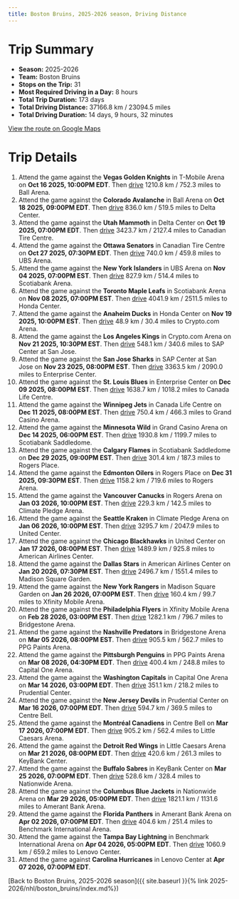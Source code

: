 ```yaml
---
title: Boston Bruins, 2025-2026 season, Driving Distance
---
```


# Trip Summary
- **Season:** 2025-2026
- **Team:** Boston Bruins
- **Stops on the Trip:** 31
- **Most Required Driving in a Day:** 8 hours
- **Total Trip Duration:** 173 days
- **Total Driving Distance:** 37166.8 km / 23094.5 miles
- **Total Driving Duration:** 14 days, 9 hours, 32 minutes

[View the route on Google Maps](https://www.google.com/maps/dir/T-Mobile+Arena+Vegas/Ball+Arena+Colorado/Delta+Center+Utah/Canadian+Tire+Centre+Ottawa/UBS+Arena+New+York/Scotiabank+Arena+Toronto/Honda+Center+Anaheim/Crypto.com+Arena+Los+Angeles/SAP+Center+at+San+Jose+San+Jose/Enterprise+Center+St.+Louis/Canada+Life+Centre+Winnipeg/Grand+Casino+Arena+Minnesota/Scotiabank+Saddledome+Calgary/Rogers+Place+Edmonton/Rogers+Arena+Vancouver/Climate+Pledge+Arena+Seattle/United+Center+Chicago/American+Airlines+Center+Dallas/Madison+Square+Garden+New+York/Xfinity+Mobile+Arena+Philadelphia/Bridgestone+Arena+Nashville/PPG+Paints+Arena+Pittsburgh/Capital+One+Arena+Washington/Prudential+Center+New+Jersey/Centre+Bell+Montréal/Little+Caesars+Arena+Detroit/KeyBank+Center+Buffalo/Nationwide+Arena+Columbus/Amerant+Bank+Arena+Florida/Benchmark+International+Arena+Tampa+Bay/Lenovo+Center+Carolina)

# Trip Details
1. Attend the game against the **Vegas Golden Knights** in T-Mobile Arena on **Oct 16 2025, 10:00PM EDT**. Then [drive](https://www.google.com/maps/dir/T-Mobile+Arena+Vegas/Ball+Arena+Colorado) 1210.8 km / 752.3 miles to Ball Arena.
2. Attend the game against the **Colorado Avalanche** in Ball Arena on **Oct 18 2025, 09:00PM EDT**. Then [drive](https://www.google.com/maps/dir/Ball+Arena+Colorado/Delta+Center+Utah) 836.0 km / 519.5 miles to Delta Center.
3. Attend the game against the **Utah Mammoth** in Delta Center on **Oct 19 2025, 07:00PM EDT**. Then [drive](https://www.google.com/maps/dir/Delta+Center+Utah/Canadian+Tire+Centre+Ottawa) 3423.7 km / 2127.4 miles to Canadian Tire Centre.
4. Attend the game against the **Ottawa Senators** in Canadian Tire Centre on **Oct 27 2025, 07:30PM EDT**. Then [drive](https://www.google.com/maps/dir/Canadian+Tire+Centre+Ottawa/UBS+Arena+New+York) 740.0 km / 459.8 miles to UBS Arena.
5. Attend the game against the **New York Islanders** in UBS Arena on **Nov 04 2025, 07:00PM EST**. Then [drive](https://www.google.com/maps/dir/UBS+Arena+New+York/Scotiabank+Arena+Toronto) 827.9 km / 514.4 miles to Scotiabank Arena.
6. Attend the game against the **Toronto Maple Leafs** in Scotiabank Arena on **Nov 08 2025, 07:00PM EST**. Then [drive](https://www.google.com/maps/dir/Scotiabank+Arena+Toronto/Honda+Center+Anaheim) 4041.9 km / 2511.5 miles to Honda Center.
7. Attend the game against the **Anaheim Ducks** in Honda Center on **Nov 19 2025, 10:00PM EST**. Then [drive](https://www.google.com/maps/dir/Honda+Center+Anaheim/Crypto.com+Arena+Los+Angeles) 48.9 km / 30.4 miles to Crypto.com Arena.
8. Attend the game against the **Los Angeles Kings** in Crypto.com Arena on **Nov 21 2025, 10:30PM EST**. Then [drive](https://www.google.com/maps/dir/Crypto.com+Arena+Los+Angeles/SAP+Center+at+San+Jose+San+Jose) 548.1 km / 340.6 miles to SAP Center at San Jose.
9. Attend the game against the **San Jose Sharks** in SAP Center at San Jose on **Nov 23 2025, 08:00PM EST**. Then [drive](https://www.google.com/maps/dir/SAP+Center+at+San+Jose+San+Jose/Enterprise+Center+St.+Louis) 3363.5 km / 2090.0 miles to Enterprise Center.
10. Attend the game against the **St. Louis Blues** in Enterprise Center on **Dec 09 2025, 08:00PM EST**. Then [drive](https://www.google.com/maps/dir/Enterprise+Center+St.+Louis/Canada+Life+Centre+Winnipeg) 1638.7 km / 1018.2 miles to Canada Life Centre.
11. Attend the game against the **Winnipeg Jets** in Canada Life Centre on **Dec 11 2025, 08:00PM EST**. Then [drive](https://www.google.com/maps/dir/Canada+Life+Centre+Winnipeg/Grand+Casino+Arena+Minnesota) 750.4 km / 466.3 miles to Grand Casino Arena.
12. Attend the game against the **Minnesota Wild** in Grand Casino Arena on **Dec 14 2025, 06:00PM EST**. Then [drive](https://www.google.com/maps/dir/Grand+Casino+Arena+Minnesota/Scotiabank+Saddledome+Calgary) 1930.8 km / 1199.7 miles to Scotiabank Saddledome.
13. Attend the game against the **Calgary Flames** in Scotiabank Saddledome on **Dec 29 2025, 09:00PM EST**. Then [drive](https://www.google.com/maps/dir/Scotiabank+Saddledome+Calgary/Rogers+Place+Edmonton) 301.4 km / 187.3 miles to Rogers Place.
14. Attend the game against the **Edmonton Oilers** in Rogers Place on **Dec 31 2025, 09:30PM EST**. Then [drive](https://www.google.com/maps/dir/Rogers+Place+Edmonton/Rogers+Arena+Vancouver) 1158.2 km / 719.6 miles to Rogers Arena.
15. Attend the game against the **Vancouver Canucks** in Rogers Arena on **Jan 03 2026, 10:00PM EST**. Then [drive](https://www.google.com/maps/dir/Rogers+Arena+Vancouver/Climate+Pledge+Arena+Seattle) 229.3 km / 142.5 miles to Climate Pledge Arena.
16. Attend the game against the **Seattle Kraken** in Climate Pledge Arena on **Jan 06 2026, 10:00PM EST**. Then [drive](https://www.google.com/maps/dir/Climate+Pledge+Arena+Seattle/United+Center+Chicago) 3295.7 km / 2047.9 miles to United Center.
17. Attend the game against the **Chicago Blackhawks** in United Center on **Jan 17 2026, 08:00PM EST**. Then [drive](https://www.google.com/maps/dir/United+Center+Chicago/American+Airlines+Center+Dallas) 1489.9 km / 925.8 miles to American Airlines Center.
18. Attend the game against the **Dallas Stars** in American Airlines Center on **Jan 20 2026, 07:30PM EST**. Then [drive](https://www.google.com/maps/dir/American+Airlines+Center+Dallas/Madison+Square+Garden+New+York) 2496.7 km / 1551.4 miles to Madison Square Garden.
19. Attend the game against the **New York Rangers** in Madison Square Garden on **Jan 26 2026, 07:00PM EST**. Then [drive](https://www.google.com/maps/dir/Madison+Square+Garden+New+York/Xfinity+Mobile+Arena+Philadelphia) 160.4 km / 99.7 miles to Xfinity Mobile Arena.
20. Attend the game against the **Philadelphia Flyers** in Xfinity Mobile Arena on **Feb 28 2026, 03:00PM EST**. Then [drive](https://www.google.com/maps/dir/Xfinity+Mobile+Arena+Philadelphia/Bridgestone+Arena+Nashville) 1282.1 km / 796.7 miles to Bridgestone Arena.
21. Attend the game against the **Nashville Predators** in Bridgestone Arena on **Mar 05 2026, 08:00PM EST**. Then [drive](https://www.google.com/maps/dir/Bridgestone+Arena+Nashville/PPG+Paints+Arena+Pittsburgh) 905.5 km / 562.7 miles to PPG Paints Arena.
22. Attend the game against the **Pittsburgh Penguins** in PPG Paints Arena on **Mar 08 2026, 04:30PM EDT**. Then [drive](https://www.google.com/maps/dir/PPG+Paints+Arena+Pittsburgh/Capital+One+Arena+Washington) 400.4 km / 248.8 miles to Capital One Arena.
23. Attend the game against the **Washington Capitals** in Capital One Arena on **Mar 14 2026, 03:00PM EDT**. Then [drive](https://www.google.com/maps/dir/Capital+One+Arena+Washington/Prudential+Center+New+Jersey) 351.1 km / 218.2 miles to Prudential Center.
24. Attend the game against the **New Jersey Devils** in Prudential Center on **Mar 16 2026, 07:00PM EDT**. Then [drive](https://www.google.com/maps/dir/Prudential+Center+New+Jersey/Centre+Bell+Montréal) 594.7 km / 369.5 miles to Centre Bell.
25. Attend the game against the **Montréal Canadiens** in Centre Bell on **Mar 17 2026, 07:00PM EDT**. Then [drive](https://www.google.com/maps/dir/Centre+Bell+Montréal/Little+Caesars+Arena+Detroit) 905.2 km / 562.4 miles to Little Caesars Arena.
26. Attend the game against the **Detroit Red Wings** in Little Caesars Arena on **Mar 21 2026, 08:00PM EDT**. Then [drive](https://www.google.com/maps/dir/Little+Caesars+Arena+Detroit/KeyBank+Center+Buffalo) 420.6 km / 261.3 miles to KeyBank Center.
27. Attend the game against the **Buffalo Sabres** in KeyBank Center on **Mar 25 2026, 07:00PM EDT**. Then [drive](https://www.google.com/maps/dir/KeyBank+Center+Buffalo/Nationwide+Arena+Columbus) 528.6 km / 328.4 miles to Nationwide Arena.
28. Attend the game against the **Columbus Blue Jackets** in Nationwide Arena on **Mar 29 2026, 05:00PM EDT**. Then [drive](https://www.google.com/maps/dir/Nationwide+Arena+Columbus/Amerant+Bank+Arena+Florida) 1821.1 km / 1131.6 miles to Amerant Bank Arena.
29. Attend the game against the **Florida Panthers** in Amerant Bank Arena on **Apr 02 2026, 07:00PM EDT**. Then [drive](https://www.google.com/maps/dir/Amerant+Bank+Arena+Florida/Benchmark+International+Arena+Tampa+Bay) 404.6 km / 251.4 miles to Benchmark International Arena.
30. Attend the game against the **Tampa Bay Lightning** in Benchmark International Arena on **Apr 04 2026, 05:00PM EDT**. Then [drive](https://www.google.com/maps/dir/Benchmark+International+Arena+Tampa+Bay/Lenovo+Center+Carolina) 1060.9 km / 659.2 miles to Lenovo Center.
31. Attend the game against **Carolina Hurricanes** in Lenovo Center at **Apr 07 2026, 07:00PM EDT**.

[Back to Boston Bruins, 2025-2026 season]({{ site.baseurl }}{% link 2025-2026/nhl/boston_bruins/index.md%})
